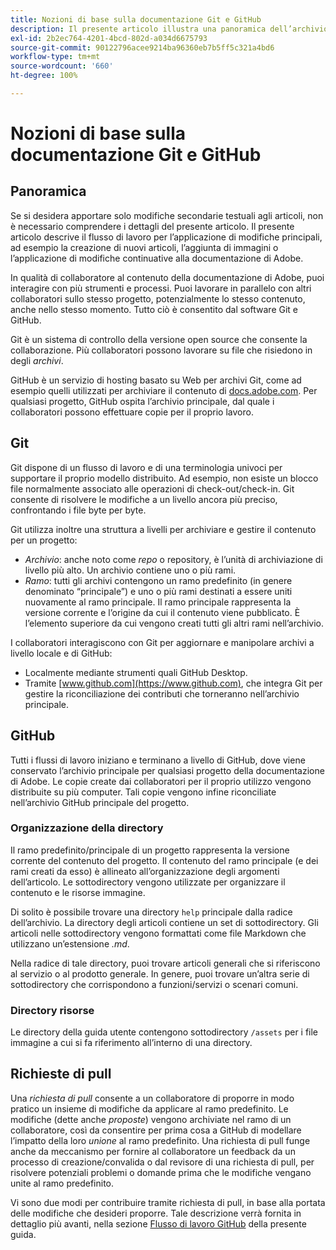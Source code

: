 ```yaml
---
title: Nozioni di base sulla documentazione Git e GitHub
description: Il presente articolo illustra una panoramica dell’archivio Git, GitHub, il modo in cui il contenuto viene organizzato e le convenzioni di denominazione che vengono utilizzate per la documentazione di Adobe.
exl-id: 2b2ec764-4201-4bcd-802d-a034d6675793
source-git-commit: 90122796acee9214ba96360eb7b5ff5c321a4bd6
workflow-type: tm+mt
source-wordcount: '660'
ht-degree: 100%

---
```


# Nozioni di base sulla documentazione Git e GitHub

## Panoramica

Se si desidera apportare solo modifiche secondarie testuali agli articoli, non è necessario comprendere i dettagli del presente articolo. Il presente articolo descrive il flusso di lavoro per l’applicazione di modifiche principali, ad esempio la creazione di nuovi articoli, l’aggiunta di immagini o l’applicazione di modifiche continuative alla documentazione di Adobe.

In qualità di collaboratore al contenuto della documentazione di Adobe, puoi interagire con più strumenti e processi. Puoi lavorare in parallelo con altri collaboratori sullo stesso progetto, potenzialmente lo stesso contenuto, anche nello stesso momento. Tutto ciò è consentito dal software Git e GitHub.

Git è un sistema di controllo della versione open source che consente la collaborazione. Più collaboratori possono lavorare su file che risiedono in degli *archivi*.

GitHub è un servizio di hosting basato su Web per archivi Git, come ad esempio quelli utilizzati per archiviare il contenuto di [docs.adobe.com](https://docs.adobe.com). Per qualsiasi progetto, GitHub ospita l’archivio principale, dal quale i collaboratori possono effettuare copie per il proprio lavoro.

## Git

Git dispone di un flusso di lavoro e di una terminologia univoci per supportare il proprio modello distribuito. Ad esempio, non esiste un blocco file normalmente associato alle operazioni di check-out/check-in. Git consente di risolvere le modifiche a un livello ancora più preciso, confrontando i file byte per byte.

Git utilizza inoltre una struttura a livelli per archiviare e gestire il contenuto per un progetto:

- *Archivio*: anche noto come *repo* o repository, è l’unità di archiviazione di livello più alto. Un archivio contiene uno o più rami.
- *Ramo*: tutti gli archivi contengono un ramo predefinito (in genere denominato “principale”) e uno o più rami destinati a essere uniti nuovamente al ramo principale. Il ramo principale rappresenta la versione corrente e l’origine da cui il contenuto viene pubblicato. È l’elemento superiore da cui vengono creati tutti gli altri rami nell’archivio.

I collaboratori interagiscono con Git per aggiornare e manipolare archivi a livello locale e di GitHub:

- Localmente mediante strumenti quali GitHub Desktop.
- Tramite [www.github.com](https://www.github.com), che integra Git per gestire la riconciliazione dei contributi che torneranno nell’archivio principale.

## GitHub

Tutti i flussi di lavoro iniziano e terminano a livello di GitHub, dove viene conservato l’archivio principale per qualsiasi progetto della documentazione di Adobe. Le copie create dai collaboratori per il proprio utilizzo vengono distribuite su più computer. Tali copie vengono infine riconciliate nell’archivio GitHub principale del progetto.

### Organizzazione della directory

Il ramo predefinito/principale di un progetto rappresenta la versione corrente del contenuto del progetto. Il contenuto del ramo principale (e dei rami creati da esso) è allineato all’organizzazione degli argomenti dell’articolo. Le sottodirectory vengono utilizzate per organizzare il contenuto e le risorse immagine.

Di solito è possibile trovare una directory `help` principale dalla radice dell’archivio. La directory degli articoli contiene un set di sottodirectory. Gli articoli nelle sottodirectory vengono formattati come file Markdown che utilizzano un’estensione *.md*.

Nella radice di tale directory, puoi trovare articoli generali che si riferiscono al servizio o al prodotto generale. In genere, puoi trovare un’altra serie di sottodirectory che corrispondono a funzioni/servizi o scenari comuni.

### Directory risorse

Le directory della guida utente contengono sottodirectory `/assets` per i file immagine a cui si fa riferimento all’interno di una directory.

<!--

### Markdown file template

For convenience, the root directory of each repository typically contains a Markdown template file named `template.md`. You can use this template file as a "starter file" if you need to create a new article for submission to the repository. The file contains:

- A **metadata header** at the top of the file, delineated by two, 3-hyphen lines. It contains the various tags used for tracking information related to the article. It also includes SEO optimizations and reporting processes that Adobe uses to evaluate the performance of the content. So the metadata is important!
- Various **examples of using Markdown** to format the elements of an article.
- General **instructions on the use of Markdown extensions**, which you can use for various types of alerts.
- Examples of **embedding video** by using an iframe.
- General **instructions on the use of docs.adobe.com extensions**, which you can use for special controls such as buttons and selectors.

-->

## Richieste di pull

Una *richiesta di pull* consente a un collaboratore di proporre in modo pratico un insieme di modifiche da applicare al ramo predefinito. Le modifiche (dette anche *proposte*) vengono archiviate nel ramo di un collaboratore, così da consentire per prima cosa a GitHub di modellare l’impatto della loro *unione* al ramo predefinito. Una richiesta di pull funge anche da meccanismo per fornire al collaboratore un feedback da un processo di creazione/convalida o dal revisore di una richiesta di pull, per risolvere potenziali problemi o domande prima che le modifiche vengano unite al ramo predefinito.

Vi sono due modi per contribuire tramite richiesta di pull, in base alla portata delle modifiche che desideri proporre. Tale descrizione verrà fornita in dettaglio più avanti, nella sezione [Flusso di lavoro GitHub](local-repo.md) della presente guida.
